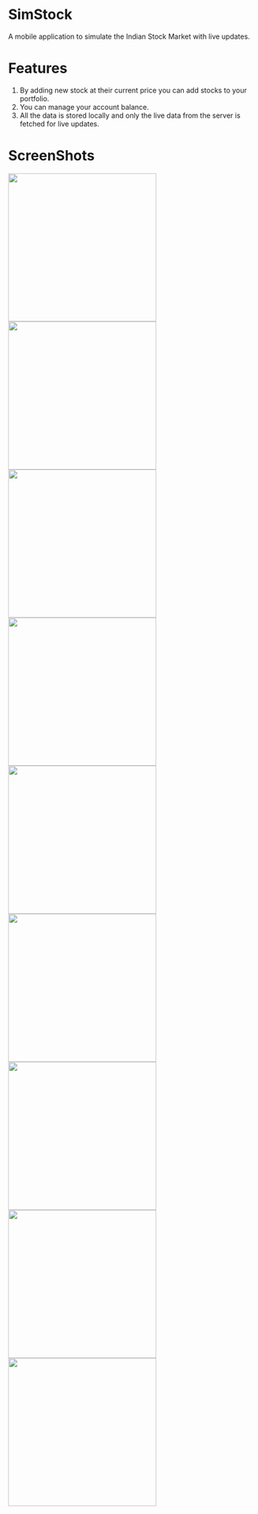 # SimStock
A mobile application to simulate the Indian Stock Market with live updates.

# Features

1. By adding new stock at their current price you can add stocks to your portfolio.
2. You can manage your account balance.
3. All the data is stored locally and only the live data from the server is fetched for live updates.

# ScreenShots

<img src="https://github.com/akhilesh11/SimStock/blob/master/SimStock_Flutter/screenshots/1.png?raw=true" width="300">
<img src="https://github.com/akhilesh11/SimStock/blob/master/SimStock_Flutter/screenshots/2.png?raw=true" width="300">
<img src="https://github.com/akhilesh11/SimStock/blob/master/SimStock_Flutter/screenshots/3.png?raw=true" width="300">
<img src="https://github.com/akhilesh11/SimStock/blob/master/SimStock_Flutter/screenshots/4.png?raw=true" width="300">
<img src="https://github.com/akhilesh11/SimStock/blob/master/SimStock_Flutter/screenshots/5.png?raw=true" width="300">
<img src="https://github.com/akhilesh11/SimStock/blob/master/SimStock_Flutter/screenshots/6.png?raw=true" width="300">
<img src="https://github.com/akhilesh11/SimStock/blob/master/SimStock_Flutter/screenshots/7.png?raw=true" width="300">
<img src="https://github.com/akhilesh11/SimStock/blob/master/SimStock_Flutter/screenshots/8.png?raw=true" width="300">
<img src="https://github.com/akhilesh11/SimStock/blob/master/SimStock_Flutter/screenshots/9.png?raw=true" width="300">
